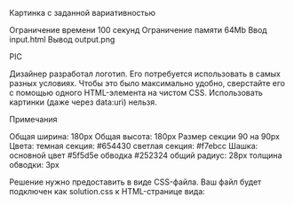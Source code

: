 Картинка с заданной вариативностью

Ограничение времени	100 секунд
Ограничение памяти	64Mb
Ввод	input.html
Вывод	output.png

PIC

Дизайнер разработал логотип. Его потребуется использовать в самых разных условиях. Чтобы это было максимально удобно, сверстайте его с помощью одного HTML-элемента на чистом CSS.
Использовать картинки (даже через data:uri) нельзя.

Примечания

Общая ширина: 180px
Общая высота: 180px
Размер секции 90 на 90px
Цвета:
темная секция: #654430
светлая секция: #f7ebcc
Шашка:
основной цвет #5f5d5e
обводка #252324
общий радиус: 28px
толщина обводки: 3px

Решение нужно предоставить в виде CSS-файла.
Ваш файл будет подключен как solution.css к HTML-странице вида:

<!DOCTYPE html>  
<html>  
    <head>  
        <meta http-equiv="Content-Security-Policy" content="default-src ’self’; style-src ’unsafe-inline’ ’self’"/>  
        <style>  
            div {  
                width: 180px;  
                height: 180px;  
            }  
        </style>  
        <link rel="stylesheet" href="solution.css">  
    </head>  
    <body>  
        <div></div>  
    </body>  
</html>
